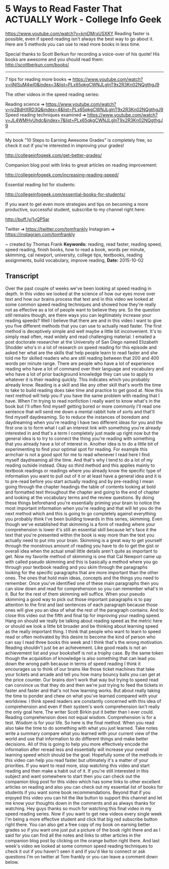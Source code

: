 # 5 Ways to Read Faster That ACTUALLY Work - College Info Geek
https://www.youtube.com/watch?v=kmDMrxUSXKY
Reading faster is possible, even if speed reading isn't always the best way to go about it. Here are 5 methods you can use to read more books in less time.

Special thanks to Scott Berkun for recording a voice-over of his quote! His books are awesome and you should read them: http://scottberkun.com/books/

---------

7 tips for reading more books ➔ https://www.youtube.com/watch?v=iiNISuM4wl0&index=3&list=PLx65qkgCWNJLglnT9x2R3Kn02NQgthgJ9

The other videos in the speed reading series:

Reading science ➔ https://www.youtube.com/watch?v=jv2BdHXRD3Q&index=4&list=PLx65qkgCWNJLglnT9x2R3Kn02NQgthgJ9
Speed reading techniques examined ➔ https://www.youtube.com/watch?v=JL4WMHyUhdc&index=7&list=PLx65qkgCWNJLglnT9x2R3Kn02NQgthgJ9

---------

My book "10 Steps to Earning Awesome Grades" is completely free, so check it out if you're interested in improving your grades!

http://collegeinfogeek.com/get-better-grades/

Companion blog post with links to great articles on reading improvement:

http://collegeinfogeek.com/increasing-reading-speed/

Essential reading list for students: 

http://collegeinfogeek.com/essential-books-for-students/

If you want to get even more strategies and tips on becoming a more productive, successful student, subscribe to my channel right here:

http://buff.ly/1vQP5ar

Twitter ➔ https://twitter.com/tomfrankly
Instagram ➔ https://instagram.com/tomfrankly

~ created by Thomas Frank
**Keywords:** reading, read faster, reading speed, speed reading, finish books, how to read a book, words per minute, skimming, cal newport, university, college tips, textbooks, reading assignments, build vocabulary, improve reading, 
**Date:** 2015-10-02

## Transcript
 Over the past couple of weeks we've been looking at speed reading in depth. In this video we looked at the science of how our eyes move over text and how our brains process that text and in this video we looked at some common speed reading techniques and showed how they're really not as effective as a lot of people want to believe they are. So the question still remains though, are there ways you can legitimately increase your reading speeds? Well I believe that there are and in this video I want to give you five different methods that you can use to actually read faster. The first method is deceptively simple and well maybe a little bit inconvenient. It's to simply read often, read widely and read challenging material. I emailed a post doctorate researcher at the University of San Diego named Elizabeth Shodder who's in a lot of research on speed reading for this episode and asked her what are the skills that help people learn to read faster and she told me for skilled readers who are still reading between that 200 and 400 words per minute range. There are people who have a lot of experience reading who have a lot of command over their language and vocabulary and who have a lot of prior background knowledge they can use to apply to whatever it is their reading quickly. This indicates which you probably already know. Reading is a skill and like any other skill that's worth the time to take to build reading does take time and practice to get good at. Now this next method will help you if you have the same problem with reading that I have. When I'm trying to read nonfiction I really want to know what's in the book but I'll often find myself getting bored or more commonly I'll read one sentence that will send me down a mental rabbit hole of sorts and that'll find myself daydreaming. So to reduce the instances of boredom and daydreaming when you're reading I have two different ideas for you and the first one is to form what I call an interest link with something you're already interested in and that's a term I completely just made up right now but the general idea is to try to connect the thing you're reading with something that you already have a lot of interest in. Another idea is to do a little bit of experimenting to find your optimal spot for reading. For example this armchair is not a good spot for me to read whenever I read here I find myself daydreaming all the time. And that's why I tend to do a lot of my reading outside instead. Okay so third method and this applies mainly to textbook readings or readings where you already know the specific type of information you want to pull out of it or at least have a general idea and it is to pre-read before you start actually reading and by pre-reading I mean going through the chapter headings the table of contents looking at bold and formatted text throughout the chapter and going to the end of chapter and looking at the vocabulary terms and the review questions. By doing these things beforehand you're essentially priming your brain to notice the most important information when you're reading and that will let you do the next method which and this is going to go completely against everything you probably think I've been building towards in this series, skimming. Even though we've established that skimming is a form of reading where your comprehension is lower it's still an essential skill because let's face it the text that you're presented within the book is way more than the text you actually need to put into your brain. Skimming is a great way to get yourself through the monstrous amount of reading you have to do to get the gist or overall idea when the actual small little details aren't quite as important to get. Now my favorite method of skimming is one that Cal Newport came up with called pseudo skimming and this is basically a method where you go through your textbook reading and you skim through the paragraphs looking for the specific paragraphs that are more important than the other ones. The ones that hold main ideas, concepts and the things you need to remember. Once you've identified one of these main paragraphs then you can slow down and read for comprehension so you can remember what's in it. But for the rest of them skimming will suffice. When your pseudo skimming a good way to pick out those important paragraphs is to pay attention to the first and last sentences of each paragraph because those ones will give you an idea of what the rest of the paragraph contains. And to close this video out the fifth and final tip for improving your reading speed. Hang on should we really be talking about reading speed as the metric here or should we look a little bit broader and be thinking about learning speed as the really important thing. I think that people who want to learn to speed read or often motivated by this desire to become the kind of person who can say I read three books this week and I think that's the wrong motivation. Reading shouldn't just be an achievement. Like good reads is not an achievement list and your bookshelf is not a trophy case. By the same token though the acquisition of knowledge is also something that can lead you down the wrong path because in terms of speed reading I think it encourages us to think of our brains like those ticket machines that take your tickets and arcade and tell you how many bouncy balls you can get at the price counter. Our brains don't work that way but trying to speed read can convince us that they do and then we're just trying to feed the tickets in faster and faster and that's not how learning works. But about really taking the time to ponder and chew on what you've learned compared with your worldview. I think speed readers are constantly concerned with this idea of comprehension and even if their system's work comprehension isn't really the only goal here. The writer Scott Birkin put it better than I ever could. Reading comprehension does not equal wisdom. Comprehension is for a test. Wisdom is for your life. So here is the final method. When you read also take the time to do something with what you just learned. Take notes write a summary compare what you learned with your current view of the world and use that information to do different things and make better decisions. All of this is going to help you more effectively encode the information after reread less and essentially will increase your overall learning speed which should be the goal. Hopefully some of the methods in this video can help you read faster but ultimately it's a matter of your priorities. If you want to read more, stop watching this video and start reading and then make a habit out of it. If you're still interested in this subject and want somewhere to start then you can check out the companion blog post for this video which has some links to other excellent articles on reading and also you can check out my essential list of books for students if you want some book recommendations. Beyond that if you enjoyed this video you can hit the like button to support this channel and let me know your thoughts down in the comments and as always thanks for watching. Hey guys thanks so much for watching this final video in my speed reading series. Now if you want to get new videos every single week I'm being a more effective student and click that big red subscribe button right there. You can also get a free copy of my book on earning better grades so if you want one just put a picture of the book right there and as I said for you can find all the notes and links to other articles in the companion blog post by clicking on the orange button right there. And last week's video we looked at some common speed reading techniques to check it out if you haven't seen it and if you'd like to connect or ask questions I'm on twitter at Tom frankly or you can leave a comment down below.
